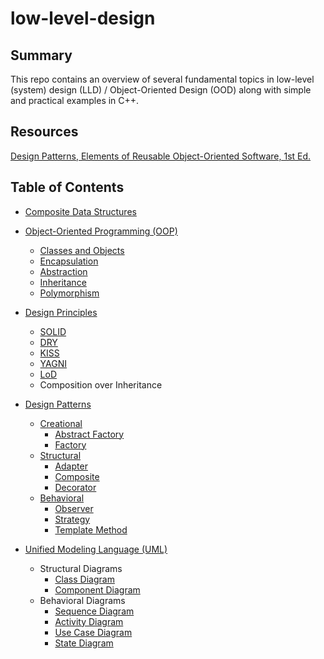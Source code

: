 # low-level-design

## Summary

This repo contains an overview of several fundamental topics in low-level (system) design (LLD) / Object-Oriented Design (OOD) along with simple and practical examples in C++.

## Resources

[Design Patterns, Elements of Reusable Object-Oriented Software, 1st Ed.](https://www.amazon.com/Design-Patterns-Elements-Reusable-Object-Oriented/dp/0201633612)

## Table of Contents

- [Composite Data Structures](structs/README.md)

- [Object-Oriented Programming (OOP)](oop/README.md)
    - [Classes and Objects](oop/classesandobjects/README.md)
    - [Encapsulation](oop/encapsulation/README.md)
    - [Abstraction](oop/abstraction/README.md)
    - [Inheritance](oop/inheritance/README.md)
    - [Polymorphism](oop/polymorphism/README.md)

- [Design Principles](principles/README.md)
    - [SOLID](principles/solid/README.md)
    - [DRY](principles/dry/README.md)
    - [KISS](principles/kiss/README.md)
    - [YAGNI](principles/yagni/README.md)
    - [LoD](principles/lod/README.md)
    - Composition over Inheritance

- [Design Patterns](patterns/README.md)
  - [Creational](patterns/creational/README.md)
    - [Abstract Factory](patterns/creational/README.md#abstract-factory)
    - [Factory](patterns/creational/README.md#factory)
  - [Structural](patterns/structural/README.md)
    - [Adapter](patterns/structural/README.md#adapter)
    - [Composite](patterns/structural/README.md#composite)
    - [Decorator](patterns/structural/README.md#decorator)
  - [Behavioral](patterns/behavioral/README.md)
    - [Observer](patterns/behavioral/README.md#observer)
    - [Strategy](patterns/behavioral/README.md#strategy)
    - [Template Method](patterns/behavioral/README.md#template-method)

- [Unified Modeling Language (UML)](uml/README.md)
  - Structural Diagrams
    - [Class Diagram](uml/class-diagram/README.md)
    - [Component Diagram](uml/component-diagram/README.md)
  - Behavioral Diagrams
    - [Sequence Diagram](uml/sequence-diagram/README.md)
    - [Activity Diagram](uml/activity-diagram/README.md)
    - [Use Case Diagram](uml/use-case-diagram/README.md)
    - [State Diagram](uml/state-diagram/README.md)
